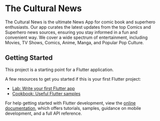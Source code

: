 # The Cultural News

The Cultural News is the ultimate News App for comic book and superhero enthusiasts. Our app curates the latest updates from the top Comics and Superhero news sources, ensuring you stay informed in a fun and convenient way. We cover a wide spectrum of entertainment, including Movies, TV Shows, Comics, Anime, Manga, and Popular Pop Culture.

## Getting Started

This project is a starting point for a Flutter application.

A few resources to get you started if this is your first Flutter project:

- [Lab: Write your first Flutter app](https://docs.flutter.dev/get-started/codelab)
- [Cookbook: Useful Flutter samples](https://docs.flutter.dev/cookbook)

For help getting started with Flutter development, view the
[online documentation](https://docs.flutter.dev/), which offers tutorials,
samples, guidance on mobile development, and a full API reference.

